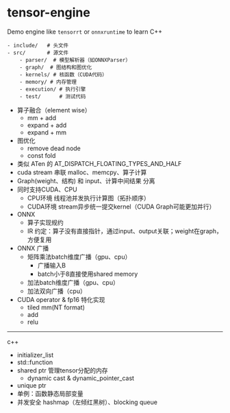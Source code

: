 # tensor-engine

Demo engine like `tensorrt` or `onnxruntime` to learn C++

```
- include/   # 头文件
- src/       # 源文件
    - parser/  # 模型解析器（如ONNXParser）
    - graph/  # 图结构和图优化
    - kernels/ # 核函数（CUDA代码）
    - memory/ # 内存管理
    - execution/ # 执行引擎
    - test/      # 测试代码

```

- 算子融合（element wise）
  - mm + add
  - expand + add
  - expand + mm
- 图优化
  - remove dead node
  - const fold
- 类似 ATen 的 AT_DISPATCH_FLOATING_TYPES_AND_HALF
- cuda stream 串联 malloc、memcpy、算子计算
- Graph(weight、结构) 和 input、计算中间结果 分离
- 同时支持CUDA、CPU
  - CPU环境 线程池并发执行计算图（拓扑顺序）
  - CUDA环境 stream异步统一提交kernel（CUDA Graph可能更加并行）
- ONNX 
  - 算子实现规约
  - IR 约定：算子没有直接指针，通过input、output关联；weight在graph，方便复用
- ONNX 广播
  - 矩阵乘法batch维度广播（gpu、cpu）
    - 广播输入B
    - batch小于8直接使用shared memory
  - 加法batch维度广播（gpu、cpu）
  - 加法双向广播（cpu）
- CUDA operator & fp16 特化实现
  - tiled mm(NT format)
  - add
  - relu

---
c++

- initializer_list
- std::function
- shared ptr 管理tensor分配的内存
  - dynamic cast & dynamic_pointer_cast
- unique ptr
- 单例：函数静态局部变量
- 并发安全 hashmap（左倾红黑树）、blocking queue
